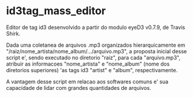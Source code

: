 # id3tag_mass_editor

Editor de tag id3 desenvolvido a partir do modulo eyeD3 v0.7.9, de Travis Shirk.

Dada uma coletanea de arquivos .mp3 organizados hierarquicamente em "/raiz/nome_artista/nome_album/.../arquivo.mp3",
a proposta inicial desse script e', sendo executado no diretorio "raiz", para cada "arquivo.mp3", atribuir
as informacoes "nome_artista" e "nome_album" (nome dos diretorios superiores) 'as tags id3 "artist" e "album", respectivamente.

A vantagem desse script em relacao aos softwares comuns e' sua capacidade de lidar com grandes quantidades de arquivos.


